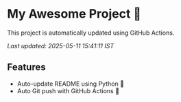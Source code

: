 # My Awesome Project 🚀

This project is automatically updated using GitHub Actions.

_Last updated: 2025-05-11 15:41:11 IST_

## Features
- Auto-update README using Python 🐍
- Auto Git push with GitHub Actions 🤖
